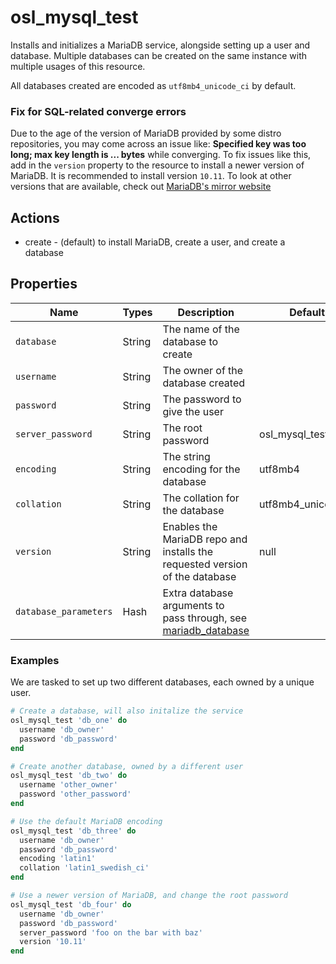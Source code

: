# osl\_mysql\_test

Installs and initializes a MariaDB service, alongside setting up a user and database. Multiple databases can be created on the same instance with multiple usages of this resource.

All databases created are encoded as `utf8mb4_unicode_ci` by default.

### Fix for SQL-related converge errors

Due to the age of the version of MariaDB provided by some distro repositories, you may come across an issue like: **Specified key was too long; max key length is ... bytes** while converging. To fix issues like this, add in the `version` property to the resource to install a newer version of MariaDB. It is recommended to install version `10.11`. To look at other versions that are available, check out [MariaDB's mirror website](http://mirror.mariadb.org/yum/)

## Actions

- create - (default) to install MariaDB, create a user, and create a database

## Properties

Name                 | Types    | Description                          | Default              | Required?
---------            | -------- | ----------------------------------   | ------------         | ---------
`database`           | String   | The name of the database to create   |                      | yes
`username`           | String   | The owner of the database created    |                      | yes
`password`           | String   | The password to give the user        |                      | yes
`server_password`    | String   | The root password                    | osl\_mysql\_test     | no
`encoding`           | String   | The string encoding for the database | utf8mb4              | no
`collation`          | String   | The collation for the database       | utf8mb4\_unicode\_ci | no
`version`            | String   | Enables the MariaDB repo and installs the requested version of the database | null | no
`database_parameters`| Hash     | Extra database arguments to pass through, see [mariadb\_database](https://github.com/sous-chefs/mariadb/blob/main/documentation/resource_mariadb_database.md) |  | no

### Examples

We are tasked to set up two different databases, each owned by a unique user.

```ruby
# Create a database, will also initalize the service
osl_mysql_test 'db_one' do
  username 'db_owner'
  password 'db_password'
end

# Create another database, owned by a different user
osl_mysql_test 'db_two' do
  username 'other_owner'
  password 'other_password'
end

# Use the default MariaDB encoding
osl_mysql_test 'db_three' do
  username 'db_owner'
  password 'db_password'
  encoding 'latin1'
  collation 'latin1_swedish_ci'
end

# Use a newer version of MariaDB, and change the root password
osl_mysql_test 'db_four' do
  username 'db_owner'
  password 'db_password'
  server_password 'foo on the bar with baz'
  version '10.11'
end
```
